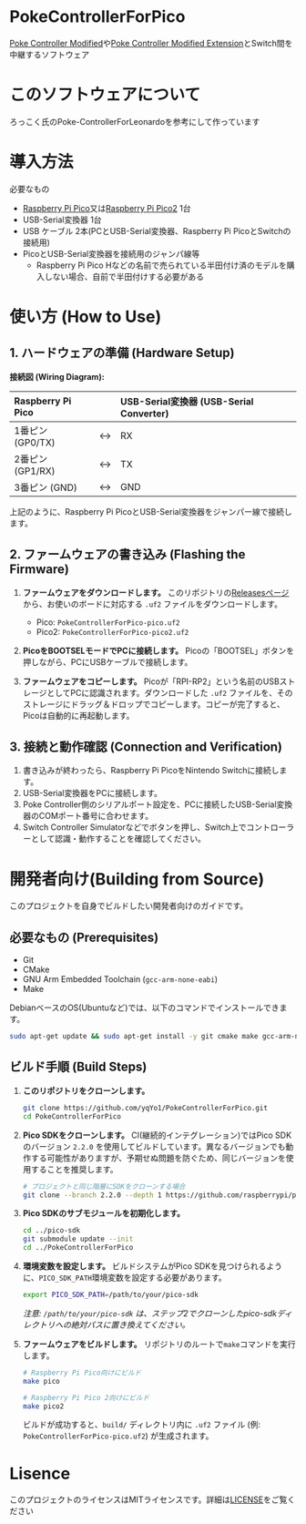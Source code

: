 # PokeControllerForPico

[Poke Controller Modified](https://github.com/Moi-poke/Poke-Controller-Modified)や[Poke Controller Modified Extension](https://github.com/futo030/Poke-Controller-Modified-Extension)とSwitch間を中継するソフトウェア

# このソフトウェアについて

ろっこく氏のPoke-ControllerForLeonardoを参考にして作っています

# 導入方法

必要なもの

- [Raspberry Pi Pico](https://www.raspberrypi.com/products/raspberry-pi-pico/)又は[Raspberry Pi Pico2](https://www.raspberrypi.com/products/raspberry-pi-pico-2/) 1台
- USB-Serial変換器 1台
- USB ケーブル 2本(PCとUSB-Serial変換器、Raspberry Pi PicoとSwitchの接続用)
- PicoとUSB-Serial変換器を接続用のジャンパ線等
    - Raspberry Pi Pico Hなどの名前で売られている半田付け済のモデルを購入しない場合、自前で半田付けする必要がある

# 使い方 (How to Use)

## 1. ハードウェアの準備 (Hardware Setup)

**接続図 (Wiring Diagram):**

| Raspberry Pi Pico |      | USB-Serial変換器 (USB-Serial Converter) |
| :---------------- | :--- | :------------------------------------- |
| 1番ピン (GP0/TX)  | ↔    | RX                                     |
| 2番ピン (GP1/RX)  | ↔    | TX                                     |
| 3番ピン (GND)     | ↔    | GND                                    |

上記のように、Raspberry Pi PicoとUSB-Serial変換器をジャンパー線で接続します。

## 2. ファームウェアの書き込み (Flashing the Firmware)

1.  **ファームウェアをダウンロードします。**
    このリポジトリの[Releasesページ](https://github.com/yqYo1/PokeControllerForPico/releases)から、お使いのボードに対応する `.uf2` ファイルをダウンロードします。
    -   Pico: `PokeControllerForPico-pico.uf2`
    -   Pico2: `PokeControllerForPico-pico2.uf2`

2.  **PicoをBOOTSELモードでPCに接続します。**
    Picoの「BOOTSEL」ボタンを押しながら、PCにUSBケーブルで接続します。

3.  **ファームウェアをコピーします。**
    Picoが「RPI-RP2」という名前のUSBストレージとしてPCに認識されます。ダウンロードした `.uf2` ファイルを、そのストレージにドラッグ＆ドロップでコピーします。コピーが完了すると、Picoは自動的に再起動します。

## 3. 接続と動作確認 (Connection and Verification)

1.  書き込みが終わったら、Raspberry Pi PicoをNintendo Switchに接続します。
2.  USB-Serial変換器をPCに接続します。
3.  Poke Controller側のシリアルポート設定を、PCに接続したUSB-Serial変換器のCOMポート番号に合わせます。
4.  Switch Controller Simulatorなどでボタンを押し、Switch上でコントローラーとして認識・動作することを確認してください。

# 開発者向け(Building from Source)

このプロジェクトを自身でビルドしたい開発者向けのガイドです。

## 必要なもの (Prerequisites)

- Git
- CMake
- GNU Arm Embedded Toolchain (`gcc-arm-none-eabi`)
- Make

DebianベースのOS(Ubuntuなど)では、以下のコマンドでインストールできます。
```bash
sudo apt-get update && sudo apt-get install -y git cmake make gcc-arm-none-eabi
```

## ビルド手順 (Build Steps)

1. **このリポジトリをクローンします。**
   ```bash
   git clone https://github.com/yqYo1/PokeControllerForPico.git
   cd PokeControllerForPico
   ```

2. **Pico SDKをクローンします。**
   CI(継続的インテグレーション)ではPico SDKのバージョン `2.2.0` を使用してビルドしています。異なるバージョンでも動作する可能性がありますが、予期せぬ問題を防ぐため、同じバージョンを使用することを推奨します。
   ```bash
   # プロジェクトと同じ階層にSDKをクローンする場合
   git clone --branch 2.2.0 --depth 1 https://github.com/raspberrypi/pico-sdk.git ../pico-sdk
   ```

3. **Pico SDKのサブモジュールを初期化します。**
   ```bash
   cd ../pico-sdk
   git submodule update --init
   cd ../PokeControllerForPico
   ```

4. **環境変数を設定します。**
   ビルドシステムがPico SDKを見つけられるように、`PICO_SDK_PATH`環境変数を設定する必要があります。
   ```bash
   export PICO_SDK_PATH=/path/to/your/pico-sdk
   ```
   *注意: `/path/to/your/pico-sdk` は、ステップ2でクローンしたpico-sdkディレクトリへの絶対パスに置き換えてください。*

5. **ファームウェアをビルドします。**
   リポジトリのルートで`make`コマンドを実行します。
   ```bash
   # Raspberry Pi Pico向けにビルド
   make pico

   # Raspberry Pi Pico 2向けにビルド
   make pico2
   ```
   ビルドが成功すると、`build/` ディレクトリ内に `.uf2` ファイル (例: `PokeControllerForPico-pico.uf2`) が生成されます。

# Lisence

このプロジェクトのライセンスはMITライセンスです。詳細は[LICENSE](https://github.com/yqYo1/PokeControllerForPico/blob/master/LICENSE)をご覧ください

